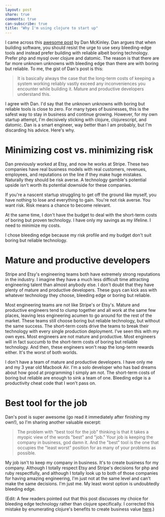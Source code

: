```yaml
---
layout: post
share: true
comments: true
can-subscribe: true
title: "Why I'm using clojure to start up"
---
```


I came across this <a href="http://mcfunley.com/choose-boring-technology" target="_blank">awesome post</a> by Dan McKinley. Dan argues that when building software, you should resist the urge to use sexy bleeding-edge tools and instead prefer building with reliable albeit boring technology. Prefer php and mysql over clojure and datomic. The reason is that there are far more unknown unknowns with bleeding edge than there are with boring but reliable. To me, the gist of Dan's post is this:

> It is basically always the case that the long-term costs of keeping a system working reliably vastly exceed any inconveniences you encounter while building it. Mature and productive developers understand this.

I agree with Dan. I'd say that the unknown unknowns with boring but reliable tools is close to zero. For many types of businesses, this is the safest way to stay in business and continue growing. However, for my own startup attempt, I'm decisively sticking with clojure, clojurescript, and datomic. Dan is a smart engineer, way better than I am probably, but I'm discarding his advice. Here's why.

# Minimizing cost vs. minimizing risk

Dan previously worked at Etsy, and now he works at Stripe. These two companies have real business models with real customers, revenues, employees, and reputations on the line if they make huge mistakes. Naturally they should be risk averse. A technology gamble's potential upside isn't worth its potential downside for these companies.

If you're a nascent startup struggling to get off the ground like myself, you have nothing to lose and everything to gain. You're not risk averse. You want risk. Risk means a chance to become relevant.

At the same time, I don't have the budget to deal with the short-term costs of boring but proven technology. I have only my savings as my lifeline. I need to minimize my costs.

I chose bleeding edge because my risk profile and my budget don't suit boring but reliable technology.

# Mature and productive developers

Stripe and Etsy's engineering teams both have extremely strong reputations in the industry. I imagine they have a much less difficult time attracting engineering talent than almost anybody else. I don't doubt that they have plenty of mature and productive developers. These guys can kick ass with whatever technology they choose, bleeding edge or boring but reliable.

Most engineering teams are not like Stripe's or Etsy's. Mature and productive engineers tend to clump together and all work at the same few places, leaving less engineering acumen to go around for the rest of the market. These teams still choose boring but reliable technology, but without the same success. The short-term costs drive the teams to break their technology with every single production deployment. I've seen this with my own eyes. Most engineers are not mature and productive. Most engineers will in fact succumb to the short-term costs of boring but reliable technology. And then, these engineers won't reap the long-term rewards either. It's the worst of both worlds.

I don't have a team of mature and productive developers. I have only me and my 3 year old Macbook Air. I'm a solo developer who has bad dreams about how good at programming I simply am not. The short-term costs of boring but reliable are enough to sink a team of one. Bleeding edge is a productivity cheat code that I won't pass on.

# Best tool for the job

Dan's post is super awesome (go read it immediately after finishing my own!), so I'm sharing another valuable excerpt:

> The problem with "best tool for the job" thinking is that it takes a myopic view of the words "best" and "job." Your job is keeping the company in business, god damn it. And the "best" tool is the one that occupies the "least worst" position for as many of your problems as possible.

My job isn't to keep my company in business. It's to create business for my company. Although I totally respect Etsy and Stripe's decisions for php and ruby respectfully, and although I totally look up to both of those companies for having amazing engineering, I'm just not at the same level and can't make the same decisions. I'm just me. My least worst option is undoubtedly bleeding edge.

(Edit: A few readers pointed out that this post discusses my choice for bleeding edge technology rather than clojure specifically. I corrected this mistake by enumerating clojure's benefits to create business value <a href="http://www.dillonforrest.com/startup/the-benefits-of-clojure-for-starting-up/">here</a>.)